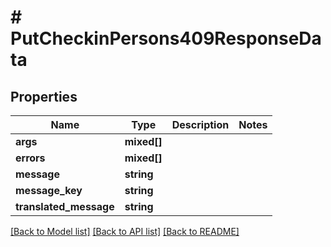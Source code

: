 # # PutCheckinPersons409ResponseData

## Properties

Name | Type | Description | Notes
------------ | ------------- | ------------- | -------------
**args** | **mixed[]** |  |
**errors** | **mixed[]** |  |
**message** | **string** |  |
**message_key** | **string** |  |
**translated_message** | **string** |  |

[[Back to Model list]](../../README.md#models) [[Back to API list]](../../README.md#endpoints) [[Back to README]](../../README.md)
